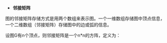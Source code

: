 * **邻接矩阵**

图的邻接矩阵存储方式是用两个数组来表示图。一个一维数组存储图中顶点信息，一个二维数组（邻接矩阵）存储图中的边或弧的信息。

设图G有n个顶点，则邻接矩阵是一个n\*n的方阵，定义为：

